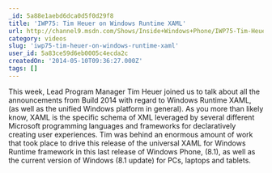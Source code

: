 ```yaml
---
_id: 5a88e1aebd6dca0d5f0d29f8
title: 'IWP75: Tim Heuer on Windows Runtime XAML'
url: http://channel9.msdn.com/Shows/Inside+Windows+Phone/IWP75-Tim-Heuer-on-Windows-Runtime-XAML
category: videos
slug: 'iwp75-tim-heuer-on-windows-runtime-xaml'
user_id: 5a83ce59d6eb0005c4ecda2c
createdOn: '2014-05-10T09:36:27.000Z'
tags: []
---
```


This week, Lead Program Manager Tim Heuer joined us to talk about all the announcements from Build 2014 with regard to Windows Runtime XAML, (as well as the unified Windows platform in general). As you more than likely know, XAML is the specific schema of XML leveraged by several different Microsoft programming languages and frameworks for declaratively creating user experiences. Tim was behind an enormous amount of work that took place to drive this release of the universal XAML for Windows Runtime framework in this last release of Windows Phone, (8.1), as well as the current version of Windows (8.1 update) for PCs, laptops and tablets.
